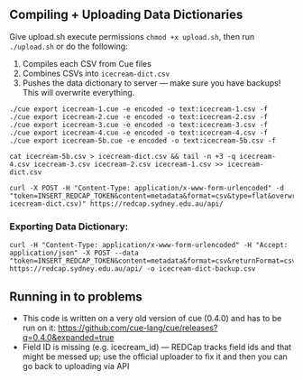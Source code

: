 
## Compiling + Uploading Data Dictionaries

Give upload.sh execute permissions `chmod +x upload.sh`,
then run `./upload.sh` or do the following:



1. Compiles each CSV from Cue files
2. Combines CSVs into `icecream-dict.csv`
3. Pushes the data dictionary to server — make sure you have backups! This will overwrite everything.

```
./cue export icecream-1.cue -e encoded -o text:icecream-1.csv -f
./cue export icecream-2.cue -e encoded -o text:icecream-2.csv -f
./cue export icecream-3.cue -e encoded -o text:icecream-3.csv -f
./cue export icecream-4.cue -e encoded -o text:icecream-4.csv -f
./cue export icecream-5b.cue -e encoded -o text:icecream-5b.csv -f

cat icecream-5b.csv > icecream-dict.csv && tail -n +3 -q icecream-4.csv icecream-3.csv icecream-2.csv icecream-1.csv >> icecream-dict.csv

curl -X POST -H "Content-Type: application/x-www-form-urlencoded" -d "token=INSERT_REDCAP_TOKEN&content=metadata&format=csv&type=flat&overwriteBehavior=normal&data=$(cat icecream-dict.csv)" https://redcap.sydney.edu.au/api/
```

### Exporting Data Dictionary:
```
curl -H "Content-Type: application/x-www-form-urlencoded" -H "Accept: application/json" -X POST --data "token=INSERT_REDCAP_TOKEN&content=metadata&format=csv&returnFormat=csv" https://redcap.sydney.edu.au/api/ -o icecream-dict-backup.csv
```



## Running in to problems

- This code is written on a very old version of cue (0.4.0) and has to be run on it: https://github.com/cue-lang/cue/releases?q=0.4.0&expanded=true
- Field ID is missing (e.g. icecream_id) — REDCap tracks field ids and that might be messed up; use the official uploader to fix it and then you can go back to uploading via API